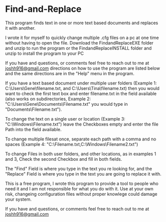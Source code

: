 # Find-and-Replace
This program finds text in one or more text based documents and replaces it with another.

I wrote it for myself to quickly change multiple .cfg files on a pc at one time without having to open the file. Download the FindandReplaceEXE folder and unzip to run the program or the FindandReplaceINSTALL folder and unzip to install the program to your PC

If you have and questions, or comments feel free to reach out to me at joshh916@gmail.com directions on how to use the program are listed below and the same directions are in the "Help" menu in the program.


If you have a text based document under multiple user folders (Example 1: C:\Users\Gene\filename.txt, and C:\Users\Tina\filename.txt) then you would want to check the first text box and enter filename.txt in the field available (also works on subdirectories, Example 2: "C:\Users\Gene\Documents\Filename.txt" you would type in "Documents\Filename.txt").

To change the text on a single user or location (Example 3: "C:\Windows\Filename.txt") leave the Checkboxes empty and enter the file Path into the field available.

To change multiple filesat once, separate each path with a comma and no spaces (Example 4: "C:\Filename.txt,C:\Windows\Filename2.txt")

To change Files in both user folders, and other locations, as in examples 1 and 3, Check the second Checkbox and fill in both fields.

 The "Find" Field is where you type in the text you re looking for, and the "Replace" Field is where you type in the text you are going to replace it with.

This is a free program, I wrote this program to provide a tool to people who need it and I am not responsible for what you do with it. Use at your own risk, changeing configuration files without proper knowlege could damage your system.

If you have and questions, or comments feel free to reach out to me at joshh916@gmail.com
